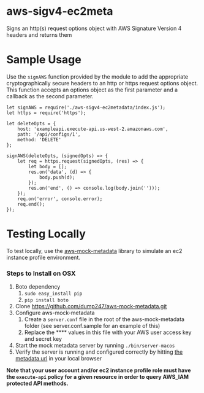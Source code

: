 # aws-sigv4-ec2meta
Signs an http(s) request options object with AWS Signature Version 4 headers and returns them

# Sample Usage
Use the `signAWS` function provided by the module to add the appropriate cryptographically secure headers to an http or https request options object.  This function accepts an options object as the first parameter and a callback as the second parameter. 

```
let signAWS = require('./aws-sigv4-ec2metadata/index.js');
let https = require('https');

let deleteOpts = {
    host: 'exampleapi.execute-api.us-west-2.amazonaws.com',
    path: '/api/configs/1',
    method: 'DELETE'
};

signAWS(deleteOpts, (signedOpts) => {
    let req = https.request(signedOpts, (res) => {
        let body = [];
        res.on('data', (d) => {
            body.push(d);
        });
        res.on('end', () => console.log(body.join('')));
    });
    req.on('error', console.error);
    req.end();
});

```

# Testing Locally
To test locally, use the [aws-mock-metadata](https://github.com/dump247/aws-mock-metadata.git) library to simulate an ec2 instance profile environment.
### Steps to Install on OSX

1. Boto dependency
    1. `sudo easy_install pip`
    1. `pip install boto`    
1. Clone https://github.com/dump247/aws-mock-metadata.git
1. Configure aws-mock-metadata
    1. Create a `server.conf` file in the root of the aws-mock-metadata folder (see server.conf.sample for an example of this)
    1. Replace the **** values in this file with your AWS user access key and secret key
1. Start the mock metadata server by running `./bin/server-macos`
1. Verify the server is running and configured correctly by hitting [the metadata url](http://169.254.169.254/latest/meta-data/iam/security-credentials/local-credentials) in your local browser 

**Note that your user account and/or ec2 instance profile role must have the `execute-api` policy for a given resource in order to query AWS_IAM protected API methods.** 